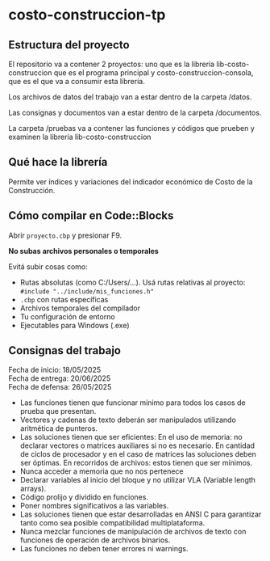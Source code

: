 # costo-construccion-tp

## Estructura del proyecto

El repositorio va a contener 2 proyectos: uno que es la librería lib-costo-construccion que es el programa principal y costo-construccion-consola, que es el que va a consumir esta librería.

Los archivos de datos del trabajo van a estar dentro de la carpeta /datos.

Las consignas y documentos van a estar dentro de la carpeta /documentos.

La carpeta /pruebas va a contener las funciones y códigos que prueben y examinen la librería lib-costo-construccion

## Qué hace la librería

Permite ver índices y variaciones del indicador económico de Costo de la Construcción.

## Cómo compilar en Code::Blocks

Abrir `proyecto.cbp` y presionar F9.

**No subas archivos personales o temporales**

Evitá subir cosas como:

-  Rutas absolutas (como C:/Users/...). Usá rutas relativas al proyecto: `#include "../include/mis_funciones.h"`
-  `.cbp` con rutas específicas
-  Archivos temporales del compilador
-  Tu configuración de entorno
-  Ejecutables para Windows (.exe)

## Consignas del trabajo

Fecha de inicio: 18/05/2025  
Fecha de entrega: 20/06/2025  
Fecha de defensa: 26/05/2025

-  Las funciones tienen que funcionar mínimo para todos los casos de prueba que presentan.
-  Vectores y cadenas de texto deberán ser manipulados utilizando aritmética de punteros.
-  Las soluciones tienen que ser eficientes:
   En el uso de memoria: no declarar vectores o matrices auxiliares si no es necesario.
   En cantidad de ciclos de procesador y en el caso de matrices las soluciones deben ser óptimas.
   En recorridos de archivos: estos tienen que ser mínimos.
-  Nunca acceder a memoria que no nos pertenece
-  Declarar variables al inicio del bloque y no utilizar VLA (Variable length arrays).
-  Código prolijo y dividido en funciones.
-  Poner nombres significativos a las variables.
-  Las soluciones tienen que estar desarrolladas en ANSI C para garantizar tanto como sea posible compatibilidad multiplataforma.
-  Nunca mezclar funciones de manipulación de archivos de texto con funciones de operación de archivos binarios.
-  Las funciones no deben tener errores ni warnings.
